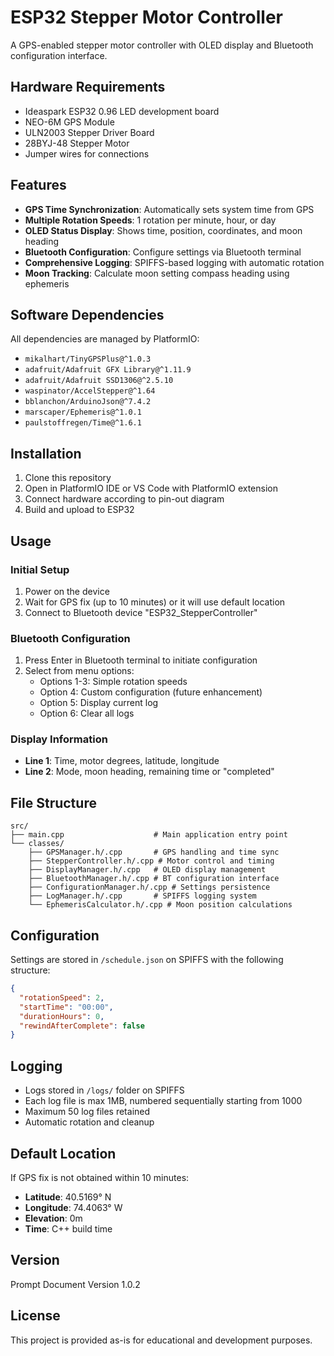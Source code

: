 # ESP32 Stepper Motor Controller

A GPS-enabled stepper motor controller with OLED display and Bluetooth configuration interface.

## Hardware Requirements

- Ideaspark ESP32 0.96 LED development board
- NEO-6M GPS Module
- ULN2003 Stepper Driver Board
- 28BYJ-48 Stepper Motor
- Jumper wires for connections

## Features

- **GPS Time Synchronization**: Automatically sets system time from GPS
- **Multiple Rotation Speeds**: 1 rotation per minute, hour, or day
- **OLED Status Display**: Shows time, position, coordinates, and moon heading
- **Bluetooth Configuration**: Configure settings via Bluetooth terminal
- **Comprehensive Logging**: SPIFFS-based logging with automatic rotation
- **Moon Tracking**: Calculate moon setting compass heading using ephemeris

## Software Dependencies

All dependencies are managed by PlatformIO:

- `mikalhart/TinyGPSPlus@^1.0.3`
- `adafruit/Adafruit GFX Library@^1.11.9`
- `adafruit/Adafruit SSD1306@^2.5.10`
- `waspinator/AccelStepper@^1.64`
- `bblanchon/ArduinoJson@^7.4.2`
- `marscaper/Ephemeris@^1.0.1`
- `paulstoffregen/Time@^1.6.1`

## Installation

1. Clone this repository
2. Open in PlatformIO IDE or VS Code with PlatformIO extension
3. Connect hardware according to pin-out diagram
4. Build and upload to ESP32

## Usage

### Initial Setup
1. Power on the device
2. Wait for GPS fix (up to 10 minutes) or it will use default location
3. Connect to Bluetooth device "ESP32_StepperController"

### Bluetooth Configuration
1. Press Enter in Bluetooth terminal to initiate configuration
2. Select from menu options:
   - Options 1-3: Simple rotation speeds
   - Option 4: Custom configuration (future enhancement)
   - Option 5: Display current log
   - Option 6: Clear all logs

### Display Information
- **Line 1**: Time, motor degrees, latitude, longitude
- **Line 2**: Mode, moon heading, remaining time or "completed"

## File Structure

```
src/
├── main.cpp                    # Main application entry point
└── classes/
    ├── GPSManager.h/.cpp       # GPS handling and time sync
    ├── StepperController.h/.cpp # Motor control and timing
    ├── DisplayManager.h/.cpp   # OLED display management
    ├── BluetoothManager.h/.cpp # BT configuration interface
    ├── ConfigurationManager.h/.cpp # Settings persistence
    ├── LogManager.h/.cpp       # SPIFFS logging system
    └── EphemerisCalculator.h/.cpp # Moon position calculations
```

## Configuration

Settings are stored in `/schedule.json` on SPIFFS with the following structure:

```json
{
  "rotationSpeed": 2,
  "startTime": "00:00",
  "durationHours": 0,
  "rewindAfterComplete": false
}
```

## Logging

- Logs stored in `/logs/` folder on SPIFFS
- Each log file is max 1MB, numbered sequentially starting from 1000
- Maximum 50 log files retained
- Automatic rotation and cleanup

## Default Location

If GPS fix is not obtained within 10 minutes:
- **Latitude**: 40.5169° N
- **Longitude**: 74.4063° W  
- **Elevation**: 0m
- **Time**: C++ build time

## Version

Prompt Document Version 1.0.2

## License

This project is provided as-is for educational and development purposes.